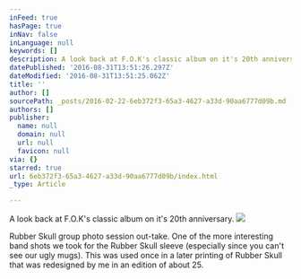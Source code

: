 ```yaml
---
inFeed: true
hasPage: true
inNav: false
inLanguage: null
keywords: []
description: A look back at F.O.K's classic album on it's 20th anniversary.
datePublished: '2016-08-31T13:51:26.297Z'
dateModified: '2016-08-31T13:51:25.062Z'
title: ''
author: []
sourcePath: _posts/2016-02-22-6eb372f3-65a3-4627-a33d-90aa6777d09b.md
authors: []
publisher:
  name: null
  domain: null
  url: null
  favicon: null
via: {}
starred: true
url: 6eb372f3-65a3-4627-a33d-90aa6777d09b/index.html
_type: Article

---
```

A look back at F.O.K's classic album on it's 20th anniversary.
![](https://the-grid-user-content.s3-us-west-2.amazonaws.com/6b7ddd1f-3c25-491e-afa9-16cfb6e17d78.jpg)

Rubber Skull group photo session out-take. One of the more interesting band shots we took for the Rubber Skull sleeve (especially since you can't see our ugly mugs). This was used once in a later printing of Rubber Skull that was redesigned by me in an edition of about 25\.